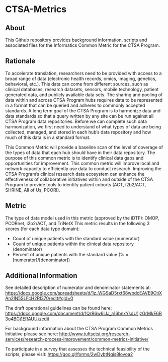 # CTSA-Metrics

## About
This Github repository provides background information, scripts and associated files for the Informatics Common Metric for the CTSA Program.

## Rationale 
To accelerate translation, researchers need to be provided with access to a broad range of data (electronic health records, omics, imaging, genetics, behavioral, etc.). 
This data can come from different sources, such as clinical databases, research datasets, sensors, mobile technology, patient generated data, and publicly available data sets. The sharing and pooling of data within and across CTSA Program hubs requires data to be represented in a format that can be queried and adheres to commonly accepted standards. A long term goal of the CTSA Program is to harmonize data and data standards so that a query written by any site can be run against all CTSA Program data repositories. Before we can complete such data harmonization, we first need to understand of what types of data are being collected, managed, and stored in each hub’s data repository and how much of this data is in a standard format. 

This Common Metric will provide a baseline scan of the level of coverage of the types of data that each hub should have in their data repository. The purpose of this common metric is to identify clinical data gaps and opportunities for improvement. This common metric will improve local and network capacity to efficiently use data to conduct research. Improving the CTSA Program’s clinical research data ecosystem can enhance the effectiveness of collaborative initiatives within and outside of the CTSA Program to provide tools to identify patient cohorts (ACT, i2b2/ACT, SHRINE, All of Us, PCORI).

## Metric
The type of data model used in this metric (approved by the iDTF): OMOP, PCORnet, i2b2/ACT, and TriNetX
This metric results in the following 3 scores (for each data type domain):
* Count of unique patients with the standard value (numerator)
* Count of unique patients within the clinical data repository (denominator)
* Percent of unique patients with the standard value (% = [numerator]/[denominator])

## Additional Information
See detailed description of numerator and denominator statements at: https://docs.google.com/spreadsheets/d/1z_WGSaD5rxt68wbdcEAVE9CtiXAn2IN5SLFcH2RI370/edit#gid=0

The draft operational guidelines can be found here: https://docs.google.com/document/d/1QrB6w6lJJ_a16bnxYsdU1jzGrMkE6B3o4BGj1ERAUUk/edit 

For background information about the CTSA Program Common Metrics Initiative please see here: http://www.tuftsctsi.org/research-services/research-process-improvement/common-metrics-initiative/ 

To participate in a survey that assesses the technical feasibility of the scripts, please visit: https://goo.gl/forms/2wDybtNqis8lovoa2 
 

